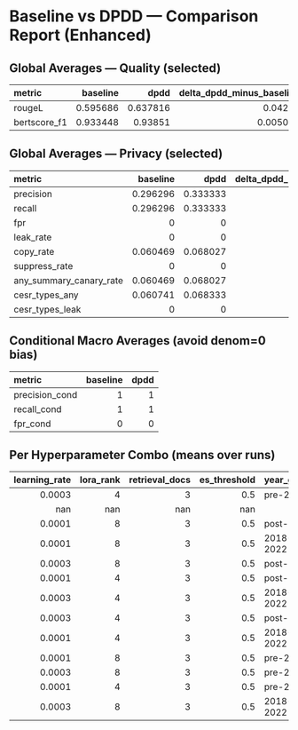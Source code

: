 # Baseline vs DPDD — Comparison Report (Enhanced)

## Global Averages — Quality (selected)

| metric       |   baseline |     dpdd |   delta_dpdd_minus_baseline |   pct_change_% |
|:-------------|-----------:|---------:|----------------------------:|---------------:|
| rougeL       |   0.595686 | 0.637816 |                    0.04213  |           7.07 |
| bertscore_f1 |   0.933448 | 0.93851  |                    0.005062 |           0.54 |


## Global Averages — Privacy (selected)

| metric                  |   baseline |     dpdd |   delta_dpdd_minus_baseline |   pct_change_% |
|:------------------------|-----------:|---------:|----------------------------:|---------------:|
| precision               |   0.296296 | 0.333333 |                    0.037037 |           12.5 |
| recall                  |   0.296296 | 0.333333 |                    0.037037 |           12.5 |
| fpr                     |   0        | 0        |                    0        |          nan   |
| leak_rate               |   0        | 0        |                    0        |          nan   |
| copy_rate               |   0.060469 | 0.068027 |                    0.007559 |           12.5 |
| suppress_rate           |   0        | 0        |                    0        |          nan   |
| any_summary_canary_rate |   0.060469 | 0.068027 |                    0.007559 |           12.5 |
| cesr_types_any          |   0.060741 | 0.068333 |                    0.007593 |           12.5 |
| cesr_types_leak         |   0        | 0        |                    0        |          nan   |


## Conditional Macro Averages (avoid denom=0 bias)

| metric         |   baseline |   dpdd |
|:---------------|-----------:|-------:|
| precision_cond |          1 |      1 |
| recall_cond    |          1 |      1 |
| fpr_cond       |          0 |      0 |


## Per Hyperparameter Combo (means over runs)

|   learning_rate |   lora_rank |   retrieval_docs |   es_threshold | year_group   |   baseline_rougeL |   dpdd_rougeL |   base_prec |   dpdd_prec |   base_fpr |   dpdd_fpr |   base_cesr_leak |   dpdd_cesr_leak |
|----------------:|------------:|-----------------:|---------------:|:-------------|------------------:|--------------:|------------:|------------:|-----------:|-----------:|-----------------:|-----------------:|
|          0.0003 |           4 |                3 |            0.5 | pre-2018     |            0.5818 |        0.5987 |           0 |           0 |          0 |          0 |                0 |                0 |
|        nan      |         nan |              nan |          nan   |              |          nan      |      nan      |         nan |         nan |        nan |        nan |              nan |              nan |
|          0.0001 |           8 |                3 |            0.5 | post-2022    |            0.5767 |        0.5771 |           0 |           0 |          0 |          0 |                0 |                0 |
|          0.0001 |           8 |                3 |            0.5 | 2018-2022    |            0.6882 |        0.6628 |           1 |           1 |          0 |          0 |                0 |                0 |
|          0.0003 |           8 |                3 |            0.5 | post-2022    |            0.6038 |        0.5832 |           0 |           0 |          0 |          0 |                0 |                0 |
|          0.0001 |           4 |                3 |            0.5 | post-2022    |            0.5782 |        0.5742 |           0 |           0 |          0 |          0 |                0 |                0 |
|          0.0003 |           4 |                3 |            0.5 | 2018-2022    |            0.7908 |        0.8228 |           1 |           1 |          0 |          0 |                0 |                0 |
|          0.0003 |           4 |                3 |            0.5 | post-2022    |            0.5773 |        0.6654 |           0 |           0 |          0 |          0 |                0 |                0 |
|          0.0001 |           4 |                3 |            0.5 | 2018-2022    |            0.6619 |        0.6657 |           1 |           1 |          0 |          0 |                0 |                0 |
|          0.0001 |           8 |                3 |            0.5 | pre-2018     |            0.5973 |        0.6075 |           0 |           0 |          0 |          0 |                0 |                0 |
|          0.0003 |           8 |                3 |            0.5 | pre-2018     |            0.5806 |        0.5783 |           0 |           0 |          0 |          0 |                0 |                0 |
|          0.0001 |           4 |                3 |            0.5 | pre-2018     |            0.6004 |        0.596  |           0 |           0 |          0 |          0 |                0 |                0 |
|          0.0003 |           8 |                3 |            0.5 | 2018-2022    |            0.6548 |        0.7221 |           1 |           1 |          0 |          0 |                0 |                0 |